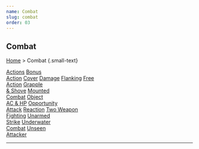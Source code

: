 ```yaml
---
name: Combat
slug: combat
order: 03
---
```

## Combat
[Home](dm-operations-center) > Combat {.small-text}

<div class="menu-container">
    <a href="actions">Actions</a>
    <a href="bonus-action">Bonus<br/> Action</a>
    <a href="cover">Cover</a>
    <a href="damage">Damage</a>
    <a href="flanking">Flanking</a>
    <a href="free-action">Free<br/> Action</a>
    <a href="grapple-and-shove">Grapple<br/> & Shove</a>
    <a href="mounted-combat">Mounted<br/> Combat</a>
    <a href="object-ac-and-hp">Object<br/> AC & HP</a>
    <a href="opportunity-attack">Opportunity<br/> Attack</a>
    <a href="reaction">Reaction</a>
    <a href="two-weapon-fighting">Two Weapon<br/> Fighting</a>
    <a href="unarmed-strike">Unarmed<br/> Strike</a>
    <a href="underwater-combat">Underwater<br/> Combat</a>
    <a href="unseen-attacker-and-target">Unseen<br/> Attacker</a>
</div>
<hr/>
